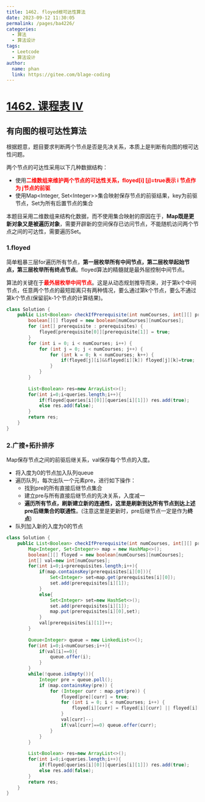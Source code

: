 ```yaml
---
title: 1462. floyed根可达性算法
date: 2023-09-12 11:30:05
permalink: /pages/ba4226/
categories:
  - 算法
  - 算法设计
tags:
  - Leetcode
  - 算法设计
author: 
  name: phan
  link: https://gitee.com/blage-coding
---
```

# [1462. 课程表 IV](https://leetcode.cn/problems/course-schedule-iv/)

## 有向图的根可达性算法

根据题意，题目要求判断两个节点是否是先决关系，本质上是判断有向图的根可达性问题。

两个节点的可达性采用以下几种数据结构：

- 使用<font color="red">**二维数组来维护两个节点的可达性关系，floyed\[i\] \[j\]=true表示 i 节点作为 j节点的前驱**</font>
- 使用Map\<Integer, Set\<Integer\>\>集合映射保存节点的前驱结果，key为前驱节点，Set为所有后置节点的集合

本题目采用二维数组来结构化数据，而不使用集合映射的原因在于，**Map既是更新对象又是被遍历对象**，需要开辟新的空间保存已访问节点，不能随机访问两个节点之间的可达性，需要遍历Set。

### 1.floyed

简单粗暴三层for遍历所有节点，**第一层枚举所有中间节点，第二层枚举起始节点，第三层枚举所有终点节点**。floyed算法的精髓就是最外层控制中间节点。

算法的关键在于<font color="red">**最外层枚举中间节点**</font>。这是从动态规划推导而来，对于第k个中间节点，任意两个节点的最短距离只有两种情况，要么通过第k个节点，要么不通过第k个节点(保留前k-1个节点的计算结果)。

```java
class Solution {
    public List<Boolean> checkIfPrerequisite(int numCourses, int[][] prerequisites, int[][] queries) {
        boolean[][] floyed = new boolean[numCourses][numCourses];
        for (int[] prerequisite : prerequisites) {
            floyed[prerequisite[0]][prerequisite[1]] = true;
        }
        for (int i = 0; i < numCourses; i++) {
            for (int j = 0; j < numCourses; j++) {
                for (int k = 0; k < numCourses; k++) {
                    if(floyed[j][i]&&floyed[i][k]) floyed[j][k]=true;
                }
            }
        }
        
        List<Boolean> res=new ArrayList<>();
        for(int i=0;i<queries.length;i++){
            if(floyed[queries[i][0]][queries[i][1]]) res.add(true);
            else res.add(false);
        }
        return res;
    }
}
```

### 2.广搜+拓扑排序

Map保存节点之间的前驱后继关系，val保存每个节点的入度。

- 将入度为0的节点加入队列queue
- 遍历队列，每次出队一个元素pre，进行如下操作：
  - 找到pre的所有直接后继节点集合
  - 建立pre与所有直接后继节点的先决关系，入度减一
  - **遍历所有节点，刷新建立新的连通性，这里是刷新到达所有节点到达上述pre后继集合的联通性**。(注意这里是更新时，pre后继节点一定是作为**终点**)
- 队列加入新的入度为0的节点

```java
class Solution {
    public List<Boolean> checkIfPrerequisite(int numCourses, int[][] prerequisites, int[][] queries) {
        Map<Integer, Set<Integer>> map = new HashMap<>();
        boolean[][] floyed = new boolean[numCourses][numCourses];
        int[] val=new int[numCourses];
        for(int i=0;i<prerequisites.length;i++){
            if(map.containsKey(prerequisites[i][0])){
                Set<Integer> set=map.get(prerequisites[i][0]);
                set.add(prerequisites[i][1]);
            }
            else{
                Set<Integer> set=new HashSet<>();
                set.add(prerequisites[i][1]);
                map.put(prerequisites[i][0],set);
            }
            val[prerequisites[i][1]]++;
        }
        
        Queue<Integer> queue = new LinkedList<>();
        for(int i=0;i<numCourses;i++){
            if(val[i]==0){
                queue.offer(i);
            }
        }
        while(!queue.isEmpty()){
            Integer pre = queue.poll();
            if (map.containsKey(pre)) {
                for (Integer curr : map.get(pre)) {
                    floyed[pre][curr] = true;
                    for (int i = 0; i < numCourses; i++) {
                        floyed[i][curr] = floyed[i][curr] || floyed[i][pre];
                    }
                    val[curr]--;
                    if(val[curr]==0) queue.offer(curr);
                }
            }
        }
        
        List<Boolean> res=new ArrayList<>();
        for(int i=0;i<queries.length;i++){
            if(floyed[queries[i][0]][queries[i][1]]) res.add(true);
            else res.add(false);
        }
        return res;
    }
}
```



